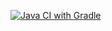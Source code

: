[![Java CI with Gradle](https://github.com/Valeria1616/CardOrder/actions/workflows/gradle.yml/badge.svg)](https://github.com/Valeria1616/CardOrder/actions/workflows/gradle.yml)